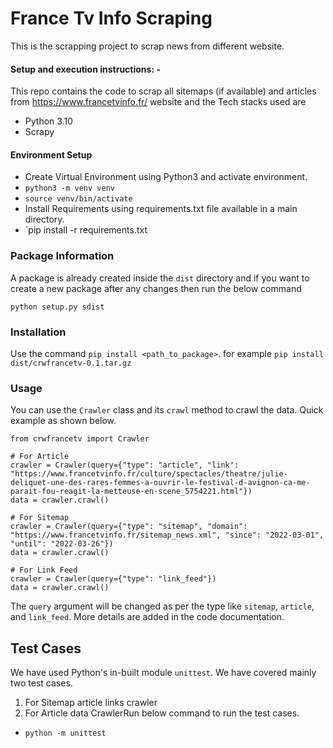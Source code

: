 # France Tv Info Scraping
This is the scrapping project to scrap news from different website.


#### Setup and execution instructions: - 

This repo contains the code to scrap all sitemaps (if available) and articles from https://www.francetvinfo.fr/ website and the Tech stacks used are
- Python 3.10
- Scrapy


#### Environment Setup 

- Create Virtual Environment using Python3 and activate environment.
- `python3 -m venv venv`
- `source venv/bin/activate`
- Install Requirements using requirements.txt file available in a main directory.
- `pip install -r requirements.txt

### Package Information
A package is already created inside the `dist` directory and if you want to create a new package after any changes then run the below command
```
python setup.py sdist
```

### Installation

Use the command `pip install <path_to_package>`. for example `pip install dist/crwfrancetv-0.1.tar.gz`

### Usage

You can use the `Crawler` class and its `crawl` method to crawl the data.
Quick example as shown below.
```
from crwfrancetv import Crawler

# For Article
crawler = Crawler(query={"type": "article", "link": "https://www.francetvinfo.fr/culture/spectacles/theatre/julie-deliquet-une-des-rares-femmes-a-ouvrir-le-festival-d-avignon-ca-me-parait-fou-reagit-la-metteuse-en-scene_5754221.html"})
data = crawler.crawl()

# For Sitemap
crawler = Crawler(query={"type": "sitemap", "domain": "https://www.francetvinfo.fr/sitemap_news.xml", "since": "2022-03-01", "until": "2022-03-26"})
data = crawler.crawl()

# For Link Feed
crawler = Crawler(query={"type": "link_feed"})
data = crawler.crawl()
```
The `query` argument will be changed as per the type like `sitemap`, `article`, and `link_feed`. More details are added in the code documentation.

## Test Cases
We have used Python's in-built module `unittest`.
We have covered mainly two test cases.
1. For Sitemap article links crawler
2. For Article data CrawlerRun below command to run the test cases.
- `python -m unittest`

